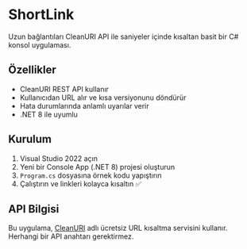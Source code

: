 # ShortLink
Uzun bağlantıları CleanURI API ile saniyeler içinde kısaltan basit bir C# konsol uygulaması.

## Özellikler

- CleanURI REST API kullanır
- Kullanıcıdan URL alır ve kısa versiyonunu döndürür
- Hata durumlarında anlamlı uyarılar verir
- .NET 8 ile uyumlu

## Kurulum

1. Visual Studio 2022 açın
2. Yeni bir Console App (.NET 8) projesi oluşturun
3. `Program.cs` dosyasına örnek kodu yapıştırın
4. Çalıştırın ve linkleri kolayca kısaltın ✅

## API Bilgisi

Bu uygulama, [CleanURI](https://cleanuri.com/) adlı ücretsiz URL kısaltma servisini kullanır. Herhangi bir API anahtarı gerektirmez.



